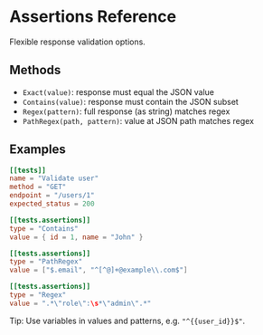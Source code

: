 # Assertions Reference

Flexible response validation options.

## Methods

- `Exact(value)`: response must equal the JSON value
- `Contains(value)`: response must contain the JSON subset
- `Regex(pattern)`: full response (as string) matches regex
- `PathRegex(path, pattern)`: value at JSON path matches regex

## Examples

```toml
[[tests]]
name = "Validate user"
method = "GET"
endpoint = "/users/1"
expected_status = 200

[[tests.assertions]]
type = "Contains"
value = { id = 1, name = "John" }

[[tests.assertions]]
type = "PathRegex"
value = ["$.email", "^[^@]+@example\\.com$"]

[[tests.assertions]]
type = "Regex"
value = ".*\"role\":\s*\"admin\".*"
```

Tip: Use variables in values and patterns, e.g. `"^{{user_id}}$"`.
